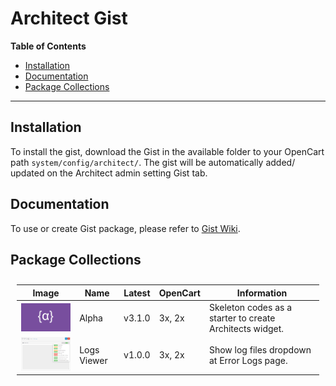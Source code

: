 # Architect Gist 

**Table of Contents**

* [Installation](#installation)
* [Documentation](#documentation)
* [Package Collections](#package-collections)

***

## Installation

To install the gist, download the Gist in the available folder to your OpenCart path `system/config/architect/`. The gist will be automatically added/ updated on the Architect admin setting Gist tab.

## Documentation

To use or create Gist package, please refer to [Gist Wiki](https://github.com/iSenseLabs/architect/wiki/Gists).

## Package Collections

<table style="padding:10px">
    <thead>
        <tr>
            <th align="center">Image</th>
            <th>Name</th>
            <th>Latest</th>
            <th>OpenCart</th>
            <th>Information</th>
        </tr>
    </thead>
    <tbody>
        <tr>
            <td><img src="./images/alpha.png"  alt="1" width="160px"</td>
            <td>Alpha</td>
            <td>v3.1.0</td>
            <td>3x, 2x</td>
            <td>Skeleton codes as a starter to create Architects widget.</td>
        </tr>
        <tr>
            <td><img src="./images/error-logs-viewer.png"  alt="1" width="160px"</td>
            <td>Logs Viewer</td>
            <td>v1.0.0</td>
            <td>3x, 2x</td>
            <td>Show log files dropdown at Error Logs page.</td>
        </tr>
    </tbody>
</table>
